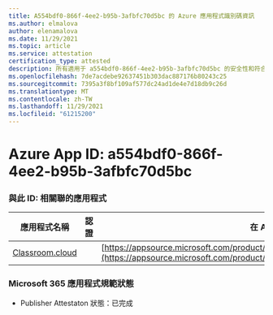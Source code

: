 ```yaml
---
title: A554bdf0-866f-4ee2-b95b-3afbfc70d5bc 的 Azure 應用程式識別碼資訊
ms.author: elmalova
author: elenamalova
ms.date: 11/29/2021
ms.topic: article
ms.service: attestation
certification_type: attested
description: 所有適用于 a554bdf0-866f-4ee2-b95b-3afbfc70d5bc 的安全性和符合性資訊資訊。
ms.openlocfilehash: 7de7acdebe92637451b303dac887176b80243c25
ms.sourcegitcommit: 7395a3f8bf109af577dc24ad1de4e7d18db9c26d
ms.translationtype: MT
ms.contentlocale: zh-TW
ms.lasthandoff: 11/29/2021
ms.locfileid: "61215200"
---
```

# <a name="azure-app-id-a554bdf0-866f-4ee2-b95b-3afbfc70d5bc"></a>Azure App ID: a554bdf0-866f-4ee2-b95b-3afbfc70d5bc


### <a name="apps-associated-with-this-id"></a>與此 ID: 相關聯的應用程式
| **應用程式名稱** | **認證** | **在 AppSource 中查看** |
|--------------|---------------|-----------------------|
| [Classroom.cloud](https://docs.microsoft.com/microsoft-365-app-certification/forward/netsupportltd1595255396224.classroom_cloud) |  | [https://appsource.microsoft.com/product/office/netsupportltd1595255396224.classroom_cloud](https://appsource.microsoft.com/product/office/netsupportltd1595255396224.classroom_cloud) |

### <a name="microsoft-365-app-compliance-status"></a>Microsoft 365 應用程式規範狀態
- Publisher Attestaton 狀態：已完成
